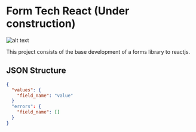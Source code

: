 # Form Tech React (Under construction)

![alt text](https://preview.ibb.co/dKHgTp/Form-Tech-Logo.png)

This project consists of the base development of a forms library to reactjs.

## JSON Structure

```json 
{
  "values": {
    "field_name": "value"
  }
  "errors": {
    "field_name": []
  }
}
```
